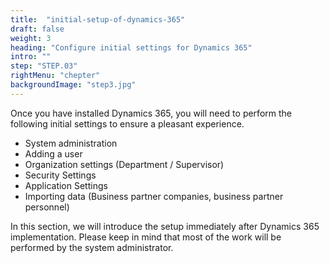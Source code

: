 ```yaml
---
title:  "initial-setup-of-dynamics-365"
draft: false
weight: 3
heading: "Configure initial settings for Dynamics 365"
intro: ""
step: "STEP.03"
rightMenu: "chepter"
backgroundImage: "step3.jpg"
---
```


<!-- Intro -->
Once you have installed Dynamics 365, you will need to perform the following initial settings to ensure a pleasant experience.

* System administration
* Adding a user
* Organization settings (Department / Supervisor)
* Security Settings
* Application Settings
* Importing data (Business partner companies, business partner personnel)

In this section, we will introduce the setup immediately after Dynamics 365 implementation. Please keep in mind that most of the work will be performed by the system administrator.
